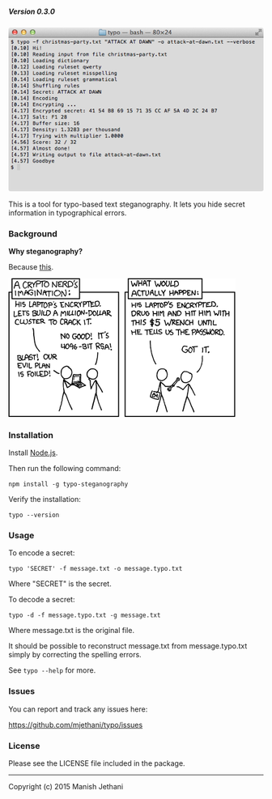 ##### Version 0.3.0

![Screenshot](screenshot.png)

This is a tool for typo-based text steganography. It lets you hide secret
information in typographical errors.

### Background

__Why steganography?__

Because [this][2].

[![Security][3]][2]

[2]:http://xkcd.com/538/ "xkcd: Security"
[3]:security.png

### Installation

Install [Node.js][1].

Then run the following command:

    npm install -g typo-steganography

Verify the installation:

    typo --version

[1]:https://nodejs.org/

### Usage

To encode a secret:

    typo 'SECRET' -f message.txt -o message.typo.txt

Where "SECRET" is the secret.

To decode a secret:

    typo -d -f message.typo.txt -g message.txt

Where message.txt is the original file.

It should be possible to reconstruct message.txt from message.typo.txt simply
by correcting the spelling errors.

See `typo --help` for more.

### Issues

You can report and track any issues here:

https://github.com/mjethani/typo/issues

### License

Please see the LICENSE file included in the package.

---
Copyright (c) 2015 Manish Jethani

